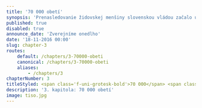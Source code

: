 ```yaml
---
title: '70 000 obetí'
synopsis: 'Prenasledovanie židovskej menšiny slovenskou vládou začalo už v období autonómie, no až po vzniku samostatného štátu sa dostávajú antisemitské opatrenia do zákonov a nariadení. Proces zbavovania židovského obyvateľstva jeho práv dospeje v najbližších rokoch až k masovej likvidácii v koncentračných táboroch.'
published: true
disabled: true
announce_date: 'Zverejníme onedlho'
date: '18-11-2016 00:00'
slug: chapter-3
routes:
    default: /chapters/3-70000-obeti
    canonical: /chapters/3-70000-obeti
    aliases:
        - /chapters/3
chapterNumber: 3
titleStyled: <span class='f-uni-grotesk-bold'>70 000</span> <span class='f-moyenage'>obetí</span>
description: '3. kapitola: 70 000 obetí'
image: tiso.jpg
---
```

